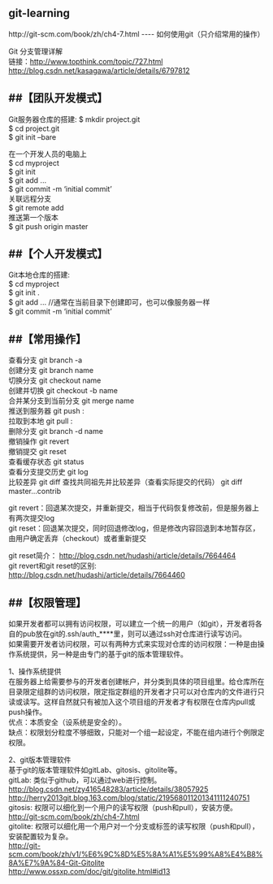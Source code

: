 <h2>git-learning</h2>
http://git-scm.com/book/zh/ch4-7.html
----
如何使用git（只介绍常用的操作）

Git 分支管理详解  
    链接：http://www.topthink.com/topic/727.html   
          http://blog.csdn.net/kasagawa/article/details/6797812   
  
  

##【团队开发模式】
----
Git服务器仓库的搭建:
  $ mkdir project.git  
  $ cd project.git  
  $ git init –bare  
    
  在一个开发人员的电脑上  
 $ cd myproject  
 $ git init  
 $ git add <files> ...  
 $ git commit -m ‘initial commit’  
  关联远程分支  
 $ git remote add <remote> <url>  
  推送第一个版本  
 $ git push origin master  
   

##【个人开发模式】
----
Git本地仓库的搭建:  
 $ cd myproject  
 $ git init .  
 $ git add <files> ...    //通常在当前目录下创建即可，也可以像服务器一样  
 $ git commit -m ‘initial commit’  


##【常用操作】
----
  查看分支 git branch -a  
  创建分支 git branch name  
  切换分支 git checkout name  
  创建并切换 git checkout -b name  
  合并某分支到当前分支 git merge name   
  推送到服务器 git push <remote> <local branch>:<remote branch>  
  拉取到本地 git pull <remote> <remote branch>:<local branch>  
  删除分支 git branch -d name  
  撤销操作 git revert <commit log string>  
  撤销提交 git reset  
  查看缓存状态 git status  
  查看分支提交历史 git log  
  比较差异 git diff
  查找共同祖先并比较差异（查看实际提交的代码） git diff master...contrib
  
  
  git revert：回退某次提交，并重新提交，相当于代码恢复修改前，但是服务器上有两次提交log  
  git reset：回退某次提交，同时回退修改log，但是修改内容回退到本地暂存区，由用户确定丢弃（checkout）或者重新提交  
  
  git reset简介： http://blog.csdn.net/hudashi/article/details/7664464  
  git revert和git reset的区别: http://blog.csdn.net/hudashi/article/details/7664460  


##【权限管理】
----
如果开发者都可以拥有访问权限，可以建立一个统一的用户（如git），开发者将各自的pub放在git的.ssh/auth_****里，则可以通过ssh对仓库进行读写访问。        
如果需要开发者访问权限，可以有两种方式来实现对仓库的访问权限：一种是由操作系统提供，另一种是由专门的基于git的版本管理软件。

1、操作系统提供     
    在服务器上给需要参与的开发者创建帐户，并分类到具体的项目组里。给仓库所在目录限定组群的访问权限，限定指定群组的开发者才只可以对仓库内的文件进行只读或读写。这样自然就只有被加入这个项目组的开发者才有权限在仓库内pull或push操作。      
    优点：本质安全（设系统是安全的）。      
    缺点：权限划分粒度不够细致，只能对一个组一起设定，不能在组内进行个例限定权限。     
    
2、git版本管理软件     
    基于git的版本管理软件如gitLab、gitosis、gitolite等。    
    gitLab: 类似于github，可以通过web进行控制。    
            http://blog.csdn.net/zy416548283/article/details/38057925      
            http://herry2013git.blog.163.com/blog/static/219568011201341111240751      
    gitosis: 权限可以细化到一个用户的读写权限（push和pull），安装方便。     
             http://git-scm.com/book/zh/ch4-7.html      
    gitolite: 权限可以细化用一个用户对一个分支或标签的读写权限（push和pull），安装配置较为复杂。      
              http://git-scm.com/book/zh/v1/%E6%9C%8D%E5%8A%A1%E5%99%A8%E4%B8%8A%E7%9A%84-Git-Gitolite      
              http://www.ossxp.com/doc/git/gitolite.html#id13    

